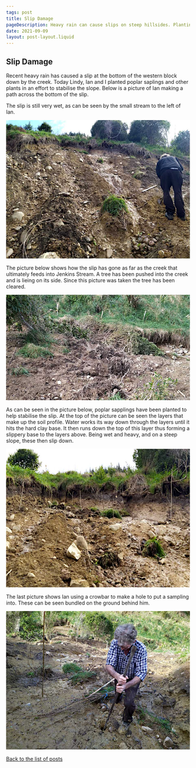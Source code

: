 ```yaml
---
tags: post
title: Slip Damage
pageDescription: Heavy rain can cause slips on steep hillsides. Planting poplars or willows can help stablelise the ground.
date: 2021-09-09
layout: post-layout.liquid
---
```


## Slip Damage

Recent heavy rain has caused a slip at the bottom of the western block down by the creek. Today Lindy, Ian and I planted poplar saplings and other plants in an effort to stabilise the slope. Below is a picture of Ian making a path across the bottom of the slip. 

The slip is still very wet, as can be seen by the small stream to the left of Ian.

![Picture of Ian making a path across the bottom of the slip](/images/news/slip-damage/ian-making-path.jpg)

The picture below shows how the slip has gone as far as the creek that ultimately feeds into Jenkins Stream. A tree has been pushed into the creek and is lieing on its side. Since this picture was taken the tree has been cleared.

<img src="/images/news/slip-damage/slip-damage-to-creek.jpg" alt="Picture of slip damage to creek" loading="lazy">

As can be seen in the picture below, poplar sapplings have been planted to help stabilise the slip. At the top of the picture can be seen the layers that make up the soil profile. Water works its way down through the layers until it hits the hard clay base. It then runs down the top of this layer thus forming a slippery base to the layers above. Being wet and heavy, and on a steep slope, these then slip down.

<img src="/images/news/slip-damage/top-of-slip.jpg" alt="Picture of the top of the slip showing sapplings and soil profile" loading="lazy">

The last picture shows Ian using a crowbar to make a hole to put a sampling into. These can be seen bundled on the ground behind him.

<img src="/images/news/slip-damage/ian-making-hole.jpg" alt="Picture of Ian making a hole with a crowbar" loading="lazy">


[Back to the list of posts](/postlist)

<p>&nbsp;</p>
